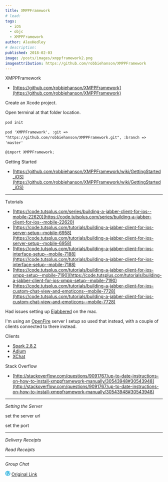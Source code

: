 ```yaml
---
title: XMPPFramework
# lead:
tags:
  - iOS
  - objc
  - XMPPFramework
author: AlexHedley
# description:
published: 2018-02-03
image: /posts/images/xmppframework2.png
imageattribution: https://github.com/robbiehanson/XMPPFramework
---
```


XMPPFramework

- [https://github.com/robbiehanson/XMPPFramework](https://github.com/robbiehanson/XMPPFramework)

Create an Xcode project.

Open terminal at that folder location.

`pod init`

`pod 'XMPPFramework', :git => "https://github.com/robbiehanson/XMPPFramework.git", :branch => 'master'`

```objectivec
@import XMPPFramework;
```

Getting Started

- [https://github.com/robbiehanson/XMPPFramework/wiki/GettingStarted_iOS](https://github.com/robbiehanson/XMPPFramework/wiki/GettingStarted_iOS)

---

Tutorials

- [https://code.tutsplus.com/series/building-a-jabber-client-for-ios--mobile-22620](https://code.tutsplus.com/series/building-a-jabber-client-for-ios--mobile-22620)
- [https://code.tutsplus.com/tutorials/building-a-jabber-client-for-ios-server-setup--mobile-6958](https://code.tutsplus.com/tutorials/building-a-jabber-client-for-ios-server-setup--mobile-6958)
- [https://code.tutsplus.com/tutorials/building-a-jabber-client-for-ios-interface-setup--mobile-7188](https://code.tutsplus.com/tutorials/building-a-jabber-client-for-ios-interface-setup--mobile-7188)
- [https://code.tutsplus.com/tutorials/building-a-jabber-client-for-ios-xmpp-setup--mobile-7190](https://code.tutsplus.com/tutorials/building-a-jabber-client-for-ios-xmpp-setup--mobile-7190)
- [https://code.tutsplus.com/tutorials/building-a-jabber-client-for-ios-custom-chat-view-and-emoticons--mobile-7728](https://code.tutsplus.com/tutorials/building-a-jabber-client-for-ios-custom-chat-view-and-emoticons--mobile-7728)

Had issues setting up [Ejabbered](https://www.ejabberd.im) on the mac.

I'm using an [OpenFire](https://www.igniterealtime.org/projects/openfire/) server I setup so used that instead, with a couple of clients connected to there instead.

Clients

- [Spark 2.8.2](https://www.igniterealtime.org/downloads/index.jsp)
- [Adium](https://adium.im)
- [XChat](http://xchat.org)

Stack Overflow

- [http://stackoverflow.com/questions/9091767/up-to-date-instructions-on-how-to-install-xmppframework-manually/30543948#30543948](http://stackoverflow.com/questions/9091767/up-to-date-instructions-on-how-to-install-xmppframework-manually/30543948#30543948)

---

_Setting the Server_

set the server url

set the port

---

_Delivery Receipts_

_Read Receipts_

---

_Group Chat_

![Wordpress](../images/wordpress.png "Wordpress") [Original Link](https://alexhedley.wordpress.com/2018/02/03/xmppframework/)
